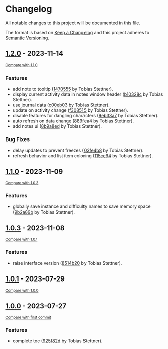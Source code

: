 # Changelog

All notable changes to this project will be documented in this file.

The format is based on [Keep a Changelog](http://keepachangelog.com/en/1.0.0/)
and this project adheres to [Semantic Versioning](http://semver.org/spec/v2.0.0.html).

<!-- insertion marker -->
## [1.2.0](https://git.tsno.de/dragtheron/wow-welcome-back/tags/1.2.0) - 2023-11-14

<small>[Compare with 1.1.0](https://git.tsno.de/dragtheron/wow-welcome-back/compare/1.1.0...1.2.0)</small>

### Features

- add note to tooltip ([1470555](https://git.tsno.de/dragtheron/wow-welcome-back/commit/147055591ff55ebdcb41fdaa4fe13f98d85f97d5) by Tobias Stettner).
- display current activity data in notes window header ([b10328c](https://git.tsno.de/dragtheron/wow-welcome-back/commit/b10328c88030d23127414ba39e5bf28bbe088aff) by Tobias Stettner).
- use journal data ([c00eb03](https://git.tsno.de/dragtheron/wow-welcome-back/commit/c00eb0358709f9cc555633fe482316957024d40c) by Tobias Stettner).
- update on activity change ([f308515](https://git.tsno.de/dragtheron/wow-welcome-back/commit/f308515baed16a11ec16dc5f559ba052f7536a9b) by Tobias Stettner).
- disable features for dangling characters ([9eb33a7](https://git.tsno.de/dragtheron/wow-welcome-back/commit/9eb33a7412ce0030d1f941f71287895c72acd788) by Tobias Stettner).
- auto refresh on data change ([889fea4](https://git.tsno.de/dragtheron/wow-welcome-back/commit/889fea4696e8bf0030a13cfeab9aa991e5089cd0) by Tobias Stettner).
- add notes ui ([8b9a8ed](https://git.tsno.de/dragtheron/wow-welcome-back/commit/8b9a8edaf0bf396c169b5313a0ae2291c9bdde03) by Tobias Stettner).

### Bug Fixes

- delay updates to prevent freezes ([03fe4b8](https://git.tsno.de/dragtheron/wow-welcome-back/commit/03fe4b88e50e58cf4224a1e8b903112962085526) by Tobias Stettner).
- refresh behavior and list item coloring ([115ce94](https://git.tsno.de/dragtheron/wow-welcome-back/commit/115ce94962158ab80a2beea2515939a83ee44c67) by Tobias Stettner).

## [1.1.0](https://git.tsno.de/dragtheron/wow-welcome-back/tags/1.1.0) - 2023-11-09

<small>[Compare with 1.0.3](https://git.tsno.de/dragtheron/wow-welcome-back/compare/1.0.3...1.1.0)</small>

### Features

- globally save instance and difficulty names to save memory space ([9b2a89b](https://git.tsno.de/dragtheron/wow-welcome-back/commit/9b2a89b65d7430421430e8d5d3d6fbb2e39c1eeb) by Tobias Stettner).

## [1.0.3](https://git.tsno.de/dragtheron/wow-welcome-back/tags/1.0.3) - 2023-11-08

<small>[Compare with 1.0.1](https://git.tsno.de/dragtheron/wow-welcome-back/compare/1.0.1...1.0.3)</small>

### Features

- raise interface version ([8514b20](https://git.tsno.de/dragtheron/wow-welcome-back/commit/8514b20a8b8c1858c8101b89d6ccb4c906951d63) by Tobias Stettner).

## [1.0.1](https://git.tsno.de/dragtheron/wow-welcome-back/tags/1.0.1) - 2023-07-29

<small>[Compare with 1.0.0](https://git.tsno.de/dragtheron/wow-welcome-back/compare/1.0.0...1.0.1)</small>

## [1.0.0](https://git.tsno.de/dragtheron/wow-welcome-back/tags/1.0.0) - 2023-07-27

<small>[Compare with first commit](https://git.tsno.de/dragtheron/wow-welcome-back/compare/a0b30862105ea6f1b28e579ce3a7b204f430a955...1.0.0)</small>

### Features

- complete toc ([925f82d](https://git.tsno.de/dragtheron/wow-welcome-back/commit/925f82d19e3d6f26fae4b6d28aeee7a56b6cd9c8) by Tobias Stettner).

